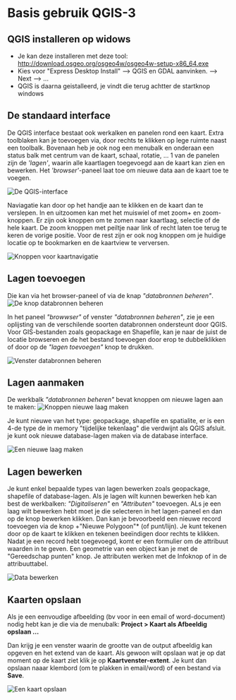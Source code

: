 Basis gebruik QGIS-3
====================

QGIS installeren op widows
---------------
 - Je kan deze installeren met deze tool: http://download.osgeo.org/osgeo4w/osgeo4w-setup-x86_64.exe 
 - Kies voor "Express Desktop Install" --> QGIS en GDAL aanvinken. --> Next --> ...
 - QGIS is daarna geistalleerd, je vindt die terug achtter de startknop windows

De standaard interface 
----------------------

De QGIS interface bestaat ook werkalken en panelen rond een kaart. 
Extra toolblaken kan je toevoegen via, door rechts te klikken op lege ruimte naast een toolbalk.
Bovenaan heb je ook nog een menubalk en onderaan een status balk met centrum van de kaart, schaal, rotatie, ...
1 van de panelen zijn de *'lagen'*, waarin alle kaartlagen toegevoegd aan de kaart kan zien en bewerken. 
Het *'browser'*-paneel laat toe om nieuwe data aan de kaart toe te voegen.

![][interface]

Naviagatie kan door op het handje aan te klikken en de kaart dan te verslepen. In en uitzoomen kan met het muiswiel of met zoom+ en zoom-  knoppen. Er zijn ook knoppen om te zomen naar kaartlaag, selectie of de hele kaart. De zoom knoppen met peiltje naar link of recht laten toe terug te keren de vorige positie. Voor de rest zijn er ook nog knoppen om je huidige locatie op te bookmarken en de kaartview te verversen.  

![][zoomknoppen]

Lagen toevoegen
--------------
Die kan via het browser-paneel of via de knap *"databronnen beheren"*. ![][knop_databron]

In het paneel *"browwser"* of venster *"databronnen beheren"*, zie je een oplijsting van de verschilende soorten databronnen ondersteunt door QGIS. Voor GIS-bestanden zoals geopackage en Shapefile, kan je naar de juist de locatie browseren en de het bestand toevoegen door erop te dubbelklikken of door op de *"lagen toevoegen"* knop te drukken. 

![][venster_databronnen]

Lagen aanmaken
--------------

De werkbalk *"databronnen beheren"* bevat knoppen om nieuwe lagen aan te maken: ![][new_laag]

Je kunt nieuwe van het type: geopackage, shapefile en spatialite, er is een 4-de type de in memory "tijdelijke tekenlaag" die verdwijnt als QGIS afsluit. je kunt ook nieuwe database-lagen maken via de database interface. 

![][new_laag_maken]

Lagen bewerken
--------------
Je kunt enkel bepaalde types van lagen bewerken zoals geopackage, shapefile of database-lagen.
Als je lagen wilt kunnen bewerken heb kan best de werkbalken: *"Digitaliseren"* en *"Attributen"* toevoegen. 
ALs je een laag wilt bewerken hebt moet je die selecteren in het lagen-paneel en dan op de knop bewerken klikken.
Dan kan je bevoorbeeld een nieuwe record toevoegen via de knop +"Nieuwe Polygoon"* (of punt/lijn). 
Je kunt tekenen door op de kaart te klikken en tekenen beeïndigen door rechts te klikken.
Nadat je een record hebt toegevoegd, komt er een formulier om de attribuut waarden in te geven.
Een geometrie van een object kan je  met de "Gereedschap punten" knop. 
Je attributen werken met de Infoknop of in de attribuuttabel.

![][data_bewerken]

Kaarten opslaan
---------------

Als je een eenvoudige afbeelding (bv voor in een email of word-document) nodig hebt kan je die via de menubalk: **Project > Kaart als Afbeeldig opslaan ...**

Dan krijg je een venster waarin de grootte van de output afbeeldig kan opgeven en het extend van de kaart.
Als gewoon wilt opslaan wat je op dat moment op de kaart ziet klik je op **Kaartvenster-extent**.
Je kunt dan opslaan naaar klembord (om te plakken in email/word) of een bestand via **Save**.

![][save_map]

[interface]: interface.png "De QGIS-interface"
[knop_databron]: knop_databron.png "De knop databronnen beheren"
[venster_databronnen]: venster_databronnen.png "Venster databronnen beheren"
[zoomknoppen]: zoomknoppen.png "Knoppen voor kaartnavigatie"
[data_bewerken]: data_bewerken.gif "Data bewerken"
[new_laag]: new_laag.png "Knoppen nieuwe laag maken"
[new_laag_maken]: new_laag_maken.gif "Een nieuwe laag maken"
[save_map]: save_map.png "Een kaart opslaan"

